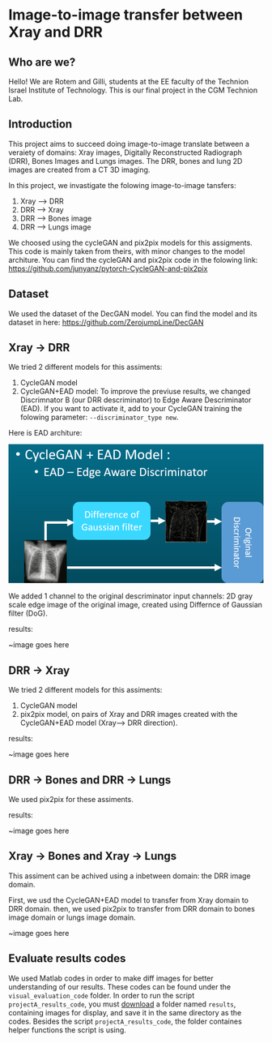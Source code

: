 # Image-to-image transfer between Xray and DRR

## Who are we?

Hello! We are Rotem and Gilli, students at the EE faculty of the Technion Israel Institute of Technology.
This is our final project in the CGM Technion Lab.

## Introduction

This project aims to succeed doing image-to-image translate between a veraiety of domains: Xray images, Digitally Reconstructed Radiograph (DRR), Bones Images and Lungs images. The DRR, bones and lung 2D images are created from a CT 3D imaging.

In this project, we invastigate the folowing image-to-image tansfers:

1. Xray --> DRR
2. DRR --> Xray
3. DRR --> Bones image
4. DRR --> Lungs image

We choosed using the cycleGAN and pix2pix models for this assigments. This code is mainly taken from theirs, with minor changes to the model architure.
You can find the cycleGAN and pix2pix code in the folowing link: https://github.com/junyanz/pytorch-CycleGAN-and-pix2pix

## Dataset

We used the dataset of the DecGAN model. You can find the model and its dataset in here: https://github.com/ZerojumpLine/DecGAN

## Xray -> DRR

We tried 2 different models for this assiments:
1. CycleGAN model
2. CycleGAN+EAD model: To improve the previuse results, we changed Discrimnator B (our DRR descriminator) to Edge Aware Descriminator (EAD). If you want to activate it, add to your CycleGAN training the folowing parameter: `--discriminator_type new`.

Here is EAD architure:

![plot](./images/3.png)

We added 1 channel to the original descriminator input channels: 2D gray scale edge image of the original image, created using Differnce of Gaussian filter (DoG).
  
results:

~image goes here

## DRR -> Xray

We tried 2 different models for this assiments:
  1. CycleGAN model
  2. pix2pix model, on pairs of Xray and DRR images created with the CycleGAN+EAD model (Xray--> DRR direction).
  
results:

~image goes here 

## DRR -> Bones and DRR -> Lungs

We used pix2pix for these assiments.
  
results:

~image goes here

## Xray -> Bones and Xray -> Lungs

This assiment can be achived using a inbetween domain: the DRR image domain.

First, we usd the CycleGAN+EAD model to transfer from Xray domain to DRR domain. then, we used pix2pix to transfer from DRR domain to bones image domain or lungs image domain.

~image goes here

## Evaluate results codes
We used Matlab codes in order to make diff images for better understanding of our results. These codes can be found under the `visual_evaluation_code` folder.
In order to run the script `projectA_results_code`, you must [download](https://drive.google.com/drive/folders/1BtN4qs6c5QY8cKbbn0syeqhozMMR0fva?usp=sharing) a folder named `results`, containing images for display, and save it in the same directory as the codes. Besides the script `projectA_results_code`, the folder containes helper functions the script is using.
    
